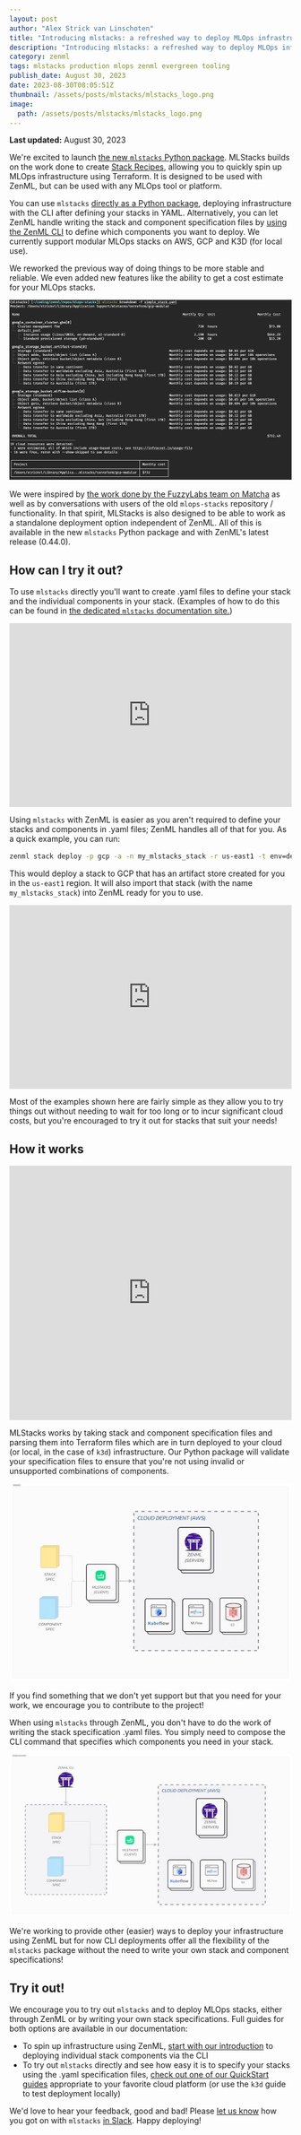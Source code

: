 ```yaml
---
layout: post
author: "Alex Strick van Linschoten"
title: "Introducing mlstacks: a refreshed way to deploy MLOps infrastructure"
description: "Introducing mlstacks: a refreshed way to deploy MLOps infrastructure"
category: zenml
tags: mlstacks production mlops zenml evergreen tooling
publish_date: August 30, 2023
date: 2023-08-30T08:05:51Z
thumbnail: /assets/posts/mlstacks/mlstacks_logo.png
image:
  path: /assets/posts/mlstacks/mlstacks_logo.png
---
```

**Last updated:** August 30, 2023

We're excited to launch [the new `mlstacks` Python package](https://mlstacks.zenml.io). MLStacks builds on
the work done to create [Stack Recipes](https://github.com/zenml-io/mlstacks/tree/release/0.6.1#readme), allowing you to quickly spin up MLOps
infrastructure using Terraform. It is designed to be used with ZenML, but can be
used with any MLOps tool or platform.

You can use `mlstacks` [directly as a Python package](https://pypi.org/project/mlstacks/), deploying infrastructure
with the CLI after defining your stacks in YAML. Alternatively, you can let
ZenML handle writing the stack and component specification files by [using the
ZenML CLI](https://docs.zenml.io/stacks-and-components/stack-deployment) to define which components you want to deploy. We currently support
modular MLOps stacks on AWS, GCP and K3D (for local use).

We reworked the previous way of doing things to be more stable and reliable. We
even added new features like the ability to get a cost estimate for your MLOps
stacks. 

![](/assets/posts/mlstacks/mlstacks_breakdown.png)

We were inspired by [the work done by the FuzzyLabs team on Matcha](https://github.com/fuzzylabs/matcha) as well as by
conversations with users of the old `mlops-stacks` repository / functionality.
In that spirit, MLStacks is also designed to be able to work as a standalone deployment
option independent of ZenML. All of this is available in the new `mlstacks`
Python package and with ZenML's latest release (0.44.0).

## How can I try it out?

To use `mlstacks` directly you'll want to create .yaml files to define your
stack and the individual components in your stack. (Examples of how to do this
can be found in [the dedicated `mlstacks` documentation
site.](https://mlstacks.zenml.io/getting-started/quickstart))

<div style="position: relative; padding-bottom: 65.0994575045208%; height: 0;"><iframe src="https://www.loom.com/embed/1a37379a5e1c463d914041b9124afa78?sid=feaf1422-708a-442c-9cd6-a6814858d4d9" frameborder="0" webkitallowfullscreen mozallowfullscreen allowfullscreen style="position: absolute; top: 0; left: 0; width: 100%; height: 100%;"></iframe></div>

Using `mlstacks` with ZenML is easier as you aren't required to define your
stacks and components in .yaml files; ZenML handles all of that for you. As a
quick example, you can run:

```bash
zenml stack deploy -p gcp -a -n my_mlstacks_stack -r us-east1 -t env=dev -x bucket_name=my-new-bucket -x project_id=zenml
```

This would deploy a stack to GCP that has an artifact store created for you in
the `us-east1` region. It will also import that stack (with the name
`my_mlstacks_stack`) into ZenML ready for you to use.

<div style="position: relative; padding-bottom: 65.0994575045208%; height: 0;"><iframe src="https://www.loom.com/embed/cf73550229ce488eba6c071b7c61b1f4?sid=2d428b25-8e8d-4711-8c24-a6c6c1292b54" frameborder="0" webkitallowfullscreen mozallowfullscreen allowfullscreen style="position: absolute; top: 0; left: 0; width: 100%; height: 100%;"></iframe></div>

Most of the examples shown here are fairly simple as they allow you to try
things out without needing to wait for too long or to incur significant cloud
costs, but you're encouraged to try it out for stacks that suit your needs!

## How it works

<div style="position: relative; padding-bottom: 89.99999999999999%; height: 0;"><iframe src="https://www.loom.com/embed/4fd5c428728b4f729234cb4c96f8d5a5?sid=cf73a6c1-b099-4723-8e19-31ff3f09625f" frameborder="0" webkitallowfullscreen mozallowfullscreen allowfullscreen style="position: absolute; top: 0; left: 0; width: 100%; height: 100%;"></iframe></div>

MLStacks works by taking stack and component specification files and parsing
them into Terraform files which are in turn deployed to your cloud (or local, in
the case of `k3d`) infrastructure. Our Python package will validate your
specification files to ensure that you're not using invalid or unsupported
combinations of components.

![](/assets/posts/mlstacks/mlstacks.jpg)

If you find something that we don't yet support but that you need for your work,
we encourage you to contribute to the project!

When using `mlstacks` through ZenML, you don't have to do the work of writing
the stack specification .yaml files. You simply need to compose the CLI command
that specifies which components you need in your stack.

![](/assets/posts/mlstacks/zenml-with-mlstacks.jpg)

We're working to provide other (easier) ways to deploy your infrastructure using
ZenML but for now CLI deployments offer all the flexibility of the `mlstacks`
package without the need to write your own stack and component specifications!

## Try it out!

We encourage you to try out `mlstacks` and to deploy MLOps stacks, either
through ZenML or by writing your own stack specifications. Full guides for both
options are available in our documentation:

- To spin up infrastructure using ZenML, [start with our
  introduction](https://docs.zenml.io/stacks-and-components/stack-deployment/deploy-a-stack-component)
  to deploying individual stack components via the CLI
- To try out `mlstacks` directly and see how easy it is to specify your stacks
  using the .yaml specification files, [check out one of our QuickStart
  guides](https://mlstacks.zenml.io/getting-started/quickstart) appropriate to
  your favorite cloud platform (or use the `k3d` guide to test deployment
  locally)

We'd love to hear your feedback, good and bad! Please [let us
know](https://zenml.io/slack-invite) how you got on with `mlstacks` [in
Slack](https://zenml.io/slack-invite). Happy deploying!
